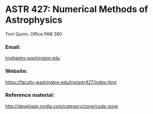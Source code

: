 # ASTR 427: Numerical Methods of Astrophysics
Tom Quinn, Office PAB 380 

### Email: 
trq@astro.washington.edu

### Website:
https://faculty.washington.edu/trq/astr427/index.html

### Reference material:
http://developer.nvidia.com/category/zone/cuda-zone



